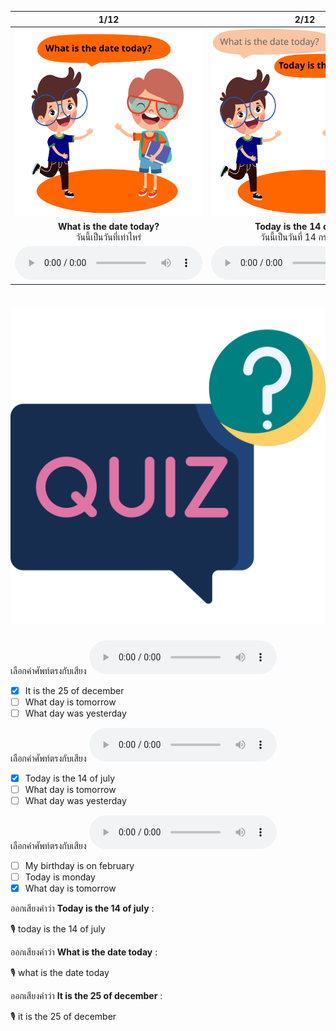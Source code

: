 <div class="carrousel">


|1/12|2/12|3/12|4/12|5/12|6/12|7/12|8/12|9/12|10/12|11/12|12/12|
| :----: | :----: | :----: | :----: | :----: | :----: | :----: | :----: | :----: | :----: | :----: | :----: |
|![](/media/img/Asking&#x20;for&#x20;days__What&#x20;is&#x20;the&#x20;date&#x20;today.svg)|![](/media/img/Asking&#x20;for&#x20;days__Today&#x20;is&#x20;the&#x20;14&#x20;of&#x20;July.svg)|![](/media/img/Asking&#x20;for&#x20;days__What&#x20;day&#x20;is&#x20;today.svg)|![](/media/img/Asking&#x20;for&#x20;days__Today&#x20;is&#x20;Monday.svg)|![](/media/img/Asking&#x20;for&#x20;days__What&#x20;day&#x20;is&#x20;tomorrow.svg)|![](/media/img/Asking&#x20;for&#x20;days__Tomorrow&#x20;is&#x20;Tuesday.svg)|![](/media/img/Asking&#x20;for&#x20;days__What&#x20;day&#x20;was&#x20;yesterday.svg)|![](/media/img/Asking&#x20;for&#x20;days__Yesterday&#x20;was&#x20;Sunday.svg)|![](/media/img/Asking&#x20;for&#x20;days__When&#x20;is&#x20;your&#x20;Birthday.svg)|![](/media/img/Asking&#x20;for&#x20;days__My&#x20;birthday&#x20;is&#x20;on&#x20;February.svg)|![](/media/img/Asking&#x20;for&#x20;days__What&#x20;day&#x20;is&#x20;Christmas.svg)|![](/media/img/Asking&#x20;for&#x20;days__It&#x20;is&#x20;the&#x20;25&#x20;of&#x20;December.svg)|
|**What is the date today?**<br>วันนี้เป็นวันที่เท่าไหร่|**Today is the 14 of July.**<br>วันนี้เป็นวันที่ 14 กรกฎาคม|**What day is today?**<br>วันนี้เป็นวันอะไร|**Today is Monday.**<br>วันนี้เป็นวันจันทร์|**What day is tomorrow?**<br>พรุ่งนี้เป็นวันอะไร|**Tomorrow is Tuesday.**<br>พรุ่งนี้วันอังคาร|**What day was yesterday?**<br>เมื่อวานนี้เป็นวันอะไร|**Yesterday was Sunday.**<br>เมื่อวานเป็นวันอาทิตย์|**When is your Birthday?**<br>วันเกิดของคุณคือวันที่เท่าไหร่|**My birthday is on February.**<br>14 2013|**What day is Christmas?**<br>วันคริสมาสคือวันอะไร|**It is the 25 of December.**<br>วันที่ 25 ธันวาคม|
|![](/media/audio/What&#x20;is&#x20;the&#x20;date&#x20;today.mp3)|![](/media/audio/Today&#x20;is&#x20;the&#x20;14&#x20;of&#x20;July.mp3)|![](/media/audio/What&#x20;day&#x20;is&#x20;today.mp3)|![](/media/audio/Today&#x20;is&#x20;Monday.mp3)|![](/media/audio/What&#x20;day&#x20;is&#x20;tomorrow.mp3)|![](/media/audio/Tomorrow&#x20;is&#x20;Tuesday.mp3)|![](/media/audio/What&#x20;day&#x20;was&#x20;yesterday.mp3)|![](/media/audio/Yesterday&#x20;was&#x20;Sunday.mp3)|![](/media/audio/When&#x20;is&#x20;your&#x20;Birthday.mp3)|![](/media/audio/My&#x20;birthday&#x20;is&#x20;on&#x20;February.mp3)|![](/media/audio/What&#x20;day&#x20;is&#x20;Christmas.mp3)|![](/media/audio/It&#x20;is&#x20;the&#x20;25&#x20;of&#x20;December.mp3)|

</div>



# ![icon](/media/icons/quiz.svg) 

<div class=question>

เลือกคำศัพท์ตรงกับเสียง ![](/media/audio/It&#x20;is&#x20;the&#x20;25&#x20;of&#x20;December.mp3) 
 - [x] It is the 25 of december
 - [ ] What day is tomorrow
 - [ ] What day was yesterday
</div>

<div class=question>

เลือกคำศัพท์ตรงกับเสียง ![](/media/audio/Today&#x20;is&#x20;the&#x20;14&#x20;of&#x20;July.mp3) 
 - [x] Today is the 14 of july
 - [ ] What day is tomorrow
 - [ ] What day was yesterday
</div>

<div class=question>

เลือกคำศัพท์ตรงกับเสียง ![](/media/audio/What&#x20;day&#x20;is&#x20;tomorrow.mp3) 
 - [ ] My birthday is on february
 - [ ] Today is monday
 - [x] What day is tomorrow
</div>

<div class=question>

ออกเสียงคำว่า **Today is the 14 of july** :

🎙️ today is the 14 of july

</div>
<div class=question>

ออกเสียงคำว่า **What is the date today** :

🎙️ what is the date today

</div>
<div class=question>

ออกเสียงคำว่า **It is the 25 of december** :

🎙️ it is the 25 of december

</div>
